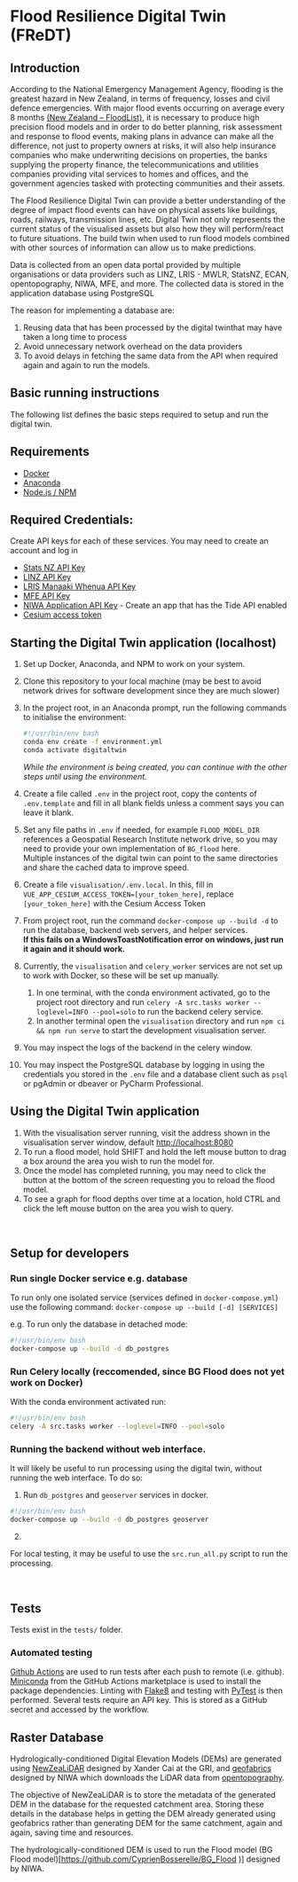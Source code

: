 # Flood Resilience Digital Twin (FReDT)
## Introduction

According to the National Emergency Management Agency, flooding is the greatest hazard in New Zealand, in terms of frequency, losses and civil defence emergencies. 
With major flood events occurring on average every 8 months [(New Zealand – FloodList)](https://floodlist.com/tag/new-zealand),
it is necessary to produce high precision flood models and in order to do better planning, risk assessment and response to flood events,
making plans in advance can make all the difference, not just to property owners at risks,
it will also help insurance companies who make underwriting decisions on properties,
the banks supplying the property finance, the telecommunications and utilities companies providing vital services to homes and offices,
and the government agencies tasked with protecting communities and their assets.

The Flood Resilience Digital Twin can provide a better understanding of the degree of impact flood events can have on physical assets like buildings, roads, railways, transmission lines, etc.
Digital Twin not only represents the current status of the visualised assets but also how they will perform/react to future situations. 
The build twin when used to run flood models combined with other sources of information can allow us to make predictions.

Data is collected from an open data portal provided by multiple organisations or data providers such as LINZ, LRIS - MWLR, StatsNZ, ECAN, opentopography, NIWA, MFE, and more.
The collected data is stored in the application database using PostgreSQL

The reason for implementing a database are:
1.  Reusing data that has been processed by the digital twinthat may have taken a long time to process 
1.	Avoid unnecessary network overhead on the data providers
1.	To avoid delays in fetching the same data from the API when required again and again to run the models.


## Basic running instructions
The following list defines the basic steps required to setup and run the digital twin.

## Requirements
* [Docker](https://www.docker.com/)
* [Anaconda](https://www.anaconda.com/download)
* [Node.js / NPM](https://nodejs.org/)

## Required Credentials:
Create API keys for each of these services. You may need to create an account and log in
* [Stats NZ API Key](https://datafinder.stats.govt.nz/my/api/)
* [LINZ API Key](https://data.linz.govt.nz/my/api/)
* [LRIS Manaaki Whenua API Key](https://lris.scinfo.org.nz/my/api/)
* [MFE API Key](https://data.mfe.govt.nz/my/api/)
* [NIWA Application API Key](https://developer.niwa.co.nz/) - Create an app that has the Tide API enabled  
* [Cesium access token](https://cesium.com/ion/tokens)

## Starting the Digital Twin application (localhost)
1. Set up Docker, Anaconda, and NPM to work on your system.

1. Clone this repository to your local machine (may be best to avoid network drives for software development since they are much slower)

1. In the project root, in an Anaconda prompt, run the following commands to initialise the environment:
   ```bash
   #!/usr/bin/env bash
   conda env create -f environment.yml
   conda activate digitaltwin
   ```
   _While the environment is being created, you can continue with the other steps until using the environment._
   
1. Create a file called `.env` in the project root, copy the contents of `.env.template` and fill in all blank fields unless a comment says you can leave it blank.
   
1. Set any file paths in `.env` if needed, for example `FLOOD_MODEL_DIR` references a Geospatial Research Institute
   network drive, so you may need to provide your own implementation of `BG_flood` here.  
   Multiple instances of the digital twin can point to the same directories and share the cached data to improve speed.
    
1. Create a file `visualisation/.env.local`. In this, fill in 
   `VUE_APP_CESIUM_ACCESS_TOKEN=[your_token_here]`, replace `[your_token_here]` with the Cesium Access Token
    
1. From project root, run the command `docker-compose up --build -d` to run the database, backend web servers, and helper services.  
**If this fails on a WindowsToastNotification error on windows, just run it again and it should work.**
   
1. Currently, the `visualisation` and `celery_worker` services are not set up to work with Docker, so these will be set up manually.
   1. In one terminal, with the conda environment activated, go to the project root directory and run `celery -A src.tasks worker --loglevel=INFO --pool=solo` to run the backend celery service.
   1. In another terminal open the `visualisation` directory and run `npm ci && npm run serve` to start the development visualisation server.

1. You may inspect the logs of the backend in the celery window.
   
1. You may inspect the PostgreSQL database by logging in using the credentials you stored in the `.env` file and a database client such as `psql` or pgAdmin or dbeaver or PyCharm Professional.

## Using the Digital Twin application
1. With the visualisation server running, visit the address shown in the visualisation server window, default [http://localhost:8080](http://localhost:8080)
1. To run a flood model, hold SHIFT and hold the left mouse button to drag a box around the area you wish to run the model for.
1. Once the model has completed running, you may need to click the button at the bottom of the screen requesting you to reload the flood model.
1. To see a graph for flood depths over time at a location, hold CTRL and click the left mouse button on the area you wish to query.
<br>

## Setup for developers

### Run single Docker service e.g. database
To run only one isolated service (services defined in `docker-compose.yml`) use the following command:
`docker-compose up --build [-d] [SERVICES]`

e.g. To run only the database in detached mode:
```bash
#!/usr/bin/env bash
docker-compose up --build -d db_postgres
```

### Run Celery locally (reccomended, since BG Flood does not yet work on Docker)
With the conda environment activated run:
```bash
#!/usr/bin/env bash
celery -A src.tasks worker --loglevel=INFO --pool=solo
```

### Running the backend without web interface.
It will likely be useful to run processing using the digital twin, without running the web interface.
To do so:
1. Run `db_postgres` and `geoserver` services in docker.
```bash
#!/usr/bin/env bash
docker-compose up --build -d db_postgres geoserver
```
2. 

For local testing, it may be useful to use the `src.run_all.py` script to run the processing.

<br>

## Tests
Tests exist in the `tests/` folder.

### Automated testing
[Github Actions](https://docs.github.com/en/actions) are used to run tests after each push to remote (i.e. github). [Miniconda](https://github.com/marketplace/actions/setup-miniconda) from the GitHub Actions marketplace is used to install the package dependencies. Linting with [Flake8](https://github.com/py-actions/flake8) and testing with [PyTest](https://docs.pytest.org/en/6.2.x/contents.html) is then performed. Several tests require an API key. This is stored as a GitHub secret and accessed by the workflow.



## Raster Database

Hydrologically-conditioned Digital Elevation Models (DEMs) are generated using [NewZeaLiDAR](https://github.com/xandercai/NewZeaLiDAR) designed by Xander Cai at the GRI,
and [geofabrics](https://github.com/rosepearson/GeoFabrics) designed by NIWA which downloads the LiDAR data from 
[opentopography](https://portal.opentopography.org/dataCatalog).

The objective of NewZeaLiDAR is to store the metadata of the generated DEM in the database for the requested catchment area.
Storing these details in the database helps in getting the DEM already generated using geofabrics rather than generating DEM for the same catchment, again and again, saving time and resources.

The hydrologically-conditioned DEM is used to run the Flood model (BG Flood model)[https://github.com/CyprienBosserelle/BG_Flood )] designed by NIWA.

